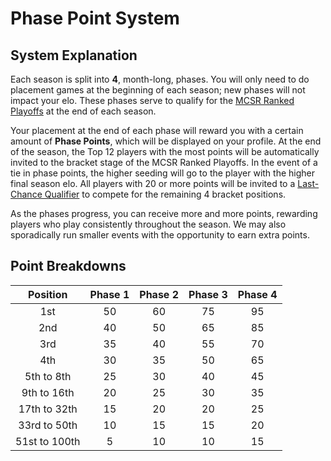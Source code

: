 # Phase Point System

## System Explanation
Each season is split into **4**, month-long, phases. You will only need to do placement games at the beginning of each season; new phases will not impact your elo. These phases serve to qualify for the [MCSR Ranked Playoffs](./bracket) at the end of each season.

Your placement at the end of each phase will reward you with a certain amount of **Phase Points**, which will be displayed on your profile. At the end of the season, the Top 12 players with the most points will be automatically invited to the bracket stage of the MCSR Ranked Playoffs. In the event of a tie in phase points, the higher seeding will go to the player with the higher final season elo. All players with 20 or more points will be invited to a [Last-Chance Qualifier](./last_chance_qualifiers) to compete for the remaining 4 bracket positions.

As the phases progress, you can receive more and more points, rewarding players who play consistently throughout the season. We may also sporadically run smaller events with the opportunity to earn extra points. 

## Point Breakdowns

| Position      | Phase 1 | Phase 2 | Phase 3 | Phase 4 |
| :------:      | :-----: | :-----: | :-----: | :-----: |
| 1st           | 50 | 60 | 75 | 95 |
| 2nd           | 40 | 50 | 65 | 85 |
| 3rd           | 35 | 40 | 55 | 70 |
| 4th           | 30 | 35 | 50 | 65 |
| 5th to 8th    | 25 | 30 | 40 | 45 |
| 9th to 16th   | 20 | 25 | 30 | 35 |
| 17th to 32th  | 15 | 20 | 20 | 25 |
| 33rd to 50th  | 10 | 15 | 15 | 20 |
| 51st to 100th | 5  | 10 | 10 | 15 |